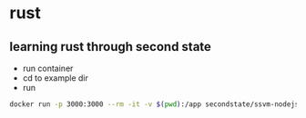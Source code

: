 # rust

## learning rust through second state

- run container
- cd to example dir
- run

```bash
docker run -p 3000:3000 --rm -it -v $(pwd):/app secondstate/ssvm-nodejs-starter:v1
```